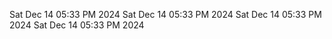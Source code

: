 Sat Dec 14 05:33 PM 2024 Sat Dec 14 05:33 PM 2024 Sat Dec 14 05:33 PM 2024 Sat Dec 14 05:33 PM 2024 